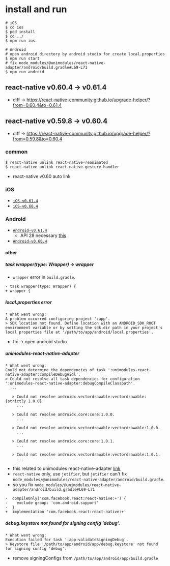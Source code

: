 # install and run
```
# iOS
$ cd ios
$ pod install
$ cd ../
$ npm run ios

# Android
# open android directory by android studio for create local.properties
$ npm run start
# fix node_modules/@unimodules/react-native-adapter/android/build.gradle#L69-L71
$ npm run android
```

## react-native v0.60.4 -> v0.61.4
* diff -> https://react-native-community.github.io/upgrade-helper/?from=0.60.4&to=0.61.4

## react-native v0.59.8 -> v0.60.4
* diff -> https://react-native-community.github.io/upgrade-helper/?from=0.59.8&to=0.60.4

### common
```
$ react-native unlink react-native-reanimated
$ react-native unlink react-native-gesture-handler
```
* react-native v0.60 auto link

### iOS
* [`iOS-v0.61.4`](https://github.com/watanabeyu/rn-update-repo/tree/ios-v0.61.4)
* [`iOS-v0.60.4`](https://github.com/watanabeyu/rn-update-repo/tree/ios-v0.60.4)

### Android
* [`Android-v0.61.4`](https://github.com/watanabeyu/rn-update-repo/tree/android-v0.61.4)
  * API 28 necessary [this](https://github.com/facebook/react-native/issues/23380#issuecomment-473871592)
* [`Android-v0.60.4`](https://github.com/watanabeyu/rn-update-repo/tree/android-v0.60.4)

#### other

##### task wrapper(type: Wrapper) -> wrapper
* `wrapper` error in `build.gradle`.
```
- task wrapper(type: Wrapper) {
+ wrapper {
```

##### local.properties error
```
* What went wrong:
A problem occurred configuring project ':app'.
> SDK location not found. Define location with an ANDROID_SDK_ROOT environment variable or by setting the sdk.dir path in your project's local properties file at '/path/to/app/android/local.properties'.
```
* fix -> open android studio

##### unimodules-react-native-adapter
```
* What went wrong:
Could not determine the dependencies of task ':unimodules-react-native-adapter:compileDebugAidl'.
> Could not resolve all task dependencies for configuration ':unimodules-react-native-adapter:debugCompileClasspath'.
  ...

   > Could not resolve androidx.vectordrawable:vectordrawable:{strictly 1.0.0}.
     ...

   > Could not resolve androidx.core:core:1.0.0.
     ...

   > Could not resolve androidx.vectordrawable:vectordrawable:1.0.0.
     ...

   > Could not resolve androidx.core:core:1.0.1.
     ...

   > Could not resolve androidx.vectordrawable:vectordrawable:1.0.1.
     ...
```
* this related to unimodules react-native-adapter [link](https://github.com/unimodules/react-native-unimodules/issues/52#issuecomment-503495466)
* `react-native` only, use `jetifier`, but `jetifier` can't fix `node_modules/@unimodules/react-native-adapter/android/build.gradle`.
* so you fix `node_modules/@unimodules/react-native-adapter/android/build.gradle#L69-L71`
```
-  compileOnly('com.facebook.react:react-native:+') {
-    exclude group: 'com.android.support'
-  }
+  implementation 'com.facebook.react:react-native:+'
```

##### debug.keystore not found for signing config 'debug'.
```
* What went wrong:
Execution failed for task ':app:validateSigningDebug'.
> Keystore file '/path/to/app/android/app/debug.keystore' not found for signing config 'debug'.
```
* remove signingConfigs from `/path/to/app/android/app/build.gradle`